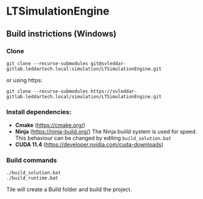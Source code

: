 # LTSimulationEngine

## Build instrictions (Windows)

### Clone

```
git clone --recurse-submodules git@svleddar-gitlab.leddartech.local:simulation/LTSimulationEngine.git
```

or using https:

```
git clone --recurse-submodules https://svleddar-gitlab.leddartech.local/simulation/LTSimulationEngine.git
```

### Install dependencies:

- **Cmake** (https://cmake.org/)
- **Ninja** (https://ninja-build.org/)
  The Ninja buiild system is used for speed. This behaviour can be changed by editing `build_solution.bat`
- **CUDA 11.4** (https://developer.nvidia.com/cuda-downloads)


### Build commands

```
./build_solution.bat
./build_runtime.bat
```

Tile will create a Build folder and build the project.
